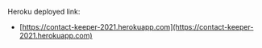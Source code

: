 Heroku deployed link:

- [https://contact-keeper-2021.herokuapp.com](https://contact-keeper-2021.herokuapp.com)